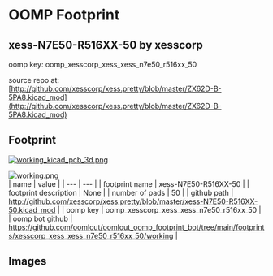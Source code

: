 # OOMP Footprint  
## xess-N7E50-R516XX-50  by xesscorp  
  
oomp key: oomp_xesscorp_xess_xess_n7e50_r516xx_50  
  
source repo at: [http://github.com/xesscorp/xess.pretty/blob/master/ZX62D-B-5PA8.kicad_mod](http://github.com/xesscorp/xess.pretty/blob/master/ZX62D-B-5PA8.kicad_mod)  
## Footprint  
  
[![working_kicad_pcb_3d.png](working_kicad_pcb_3d_600.png)](working_kicad_pcb_3d.png)  
  
[![working.png](working_600.png)](working.png)  
| name | value | 
| --- | --- | 
| footprint name | xess-N7E50-R516XX-50 | 
| footprint description | None | 
| number of pads | 50 | 
| github path | http://github.com/xesscorp/xess.pretty/blob/master/xess-N7E50-R516XX-50.kicad_mod | 
| oomp key | oomp_xesscorp_xess_xess_n7e50_r516xx_50 | 
| oomp bot github | https://github.com/oomlout/oomlout_oomp_footprint_bot/tree/main/footprints/xesscorp_xess_xess_n7e50_r516xx_50/working | 
## Images  
